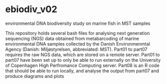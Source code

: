 # ebiodiv_v02
environmental DNA biodiversity study on marine fish in MST samples

This repository holds several bash files for analysing next generation sequencing (NGS) data obtained from metabarcoding of marine environmental DNA samples collected by the Danish Environmenmtal Agency (Danish: Miljøstyrelsen, abbreviated: MST). Part01 to part07 requires the raw  NGS data, which are stored on a remote server. Part01 to part07 have been set up to only be able to run externally on the University of Copenhagen High Perfromance Computing server. Part08 is an R code that should be able to run locally, and analyse the output from part07 and produce diagrams and plots
